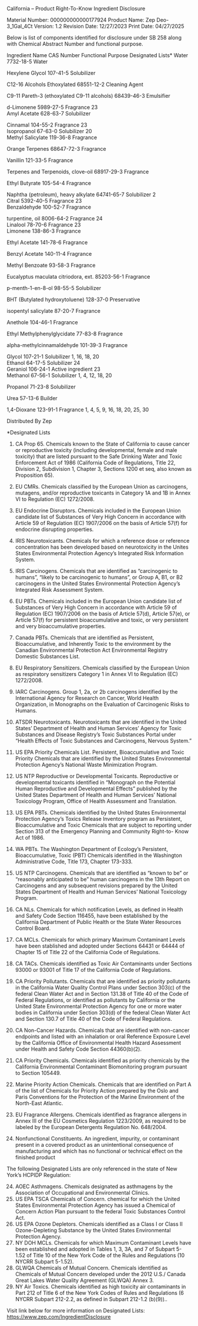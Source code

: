  
 
 
California – Product Right-To-Know Ingredient Disclosure 
 
 
Material Number: 000000000000177924 
Product Name: Zep Deo-3_1Gal_4Ct 
Version: 1.2 
Revision Date: 12/27/2023 
Print Date: 04/27/2025  
 
Below is list of components identified for disclosure under SB 258 along with Chemical Abstract Number and functional purpose. 
 
Ingredient Name 
CAS Number 
Functional Purpose 
Designated Lists* 
Water 
7732-18-5 
Water 
 
Hexylene Glycol 
107-41-5 
Solubilizer 
 
C12-16 Alcohols Ethoxylated 
68551-12-2 
Cleaning Agent 
 
C9-11 Pareth-3 (ethoxylated C9-11 alcohols) 
68439-46-3 
Emulsifier 
 
d-Limonene 
5989-27-5 
Fragrance 
   23    
Amyl Acetate 
628-63-7 
Solubilizer 
 
Cinnamal 
104-55-2 
Fragrance 
   23    
Isopropanol 
67-63-0 
Solubilizer 
   20    
Methyl Salicylate 
119-36-8 
Fragrance 
 
Orange Terpenes 
68647-72-3 
Fragrance 
 
Vanillin 
121-33-5 
Fragrance 
 
Terpenes and Terpenoids, clove-oil 
68917-29-3 
Fragrance 
 
Ethyl Butyrate 
105-54-4 
Fragrance 
 
 
 
 
Naphtha (petroleum), heavy alkylate 
64741-65-7 
Solubilizer 
   2    
Citral 
5392-40-5 
Fragrance 
   23    
Benzaldehyde 
100-52-7 
Fragrance 
 
turpentine, oil 
8006-64-2 
Fragrance 
   24    
Linalool 
78-70-6 
Fragrance 
   23    
Limonene 
138-86-3 
Fragrance 
 
Ethyl Acetate 
141-78-6 
Fragrance 
 
Benzyl Acetate 
140-11-4 
Fragrance 
 
Methyl Benzoate 
93-58-3 
Fragrance 
 
Eucalyptus maculata citriodora, ext. 
85203-56-1 
Fragrance 
 
p-menth-1-en-8-ol 
98-55-5 
Solubilizer 
 
BHT (Butylated hydroxytoluene) 
128-37-0 
Preservative 
 
isopentyl salicylate 
87-20-7 
Fragrance 
 
Anethole 
104-46-1 
Fragrance 
 
Ethyl Methylphenylglycidate 
77-83-8 
Fragrance 
 
alpha-methylcinnamaldehyde 
101-39-3 
Fragrance 
 
Glycol 
107-21-1 
Solubilizer 
1, 16, 18, 20    
Ethanol 
64-17-5 
Solubilizer 
24    
Geraniol 
106-24-1 
Active ingredient 
   23    
Methanol 
67-56-1 
Solubilizer 
1, 4, 12, 18, 20    
 
 
 
Propanol 
71-23-8 
Solubilizer 
 
Urea 
57-13-6 
Builder 
 
1,4-Dioxane 
123-91-1 
Fragrance 
   1, 4, 5, 9, 16, 18, 20, 
25, 30    
 
Distributed By Zep 
 
*Designated Lists 
1) CA Prop 65. Chemicals known to the State of California to cause cancer or reproductive toxicity (including developmental, female and male 
toxicity) that are listed pursuant to the Safe Drinking Water and Toxic Enforcement Act of 1986 (California Code of Regulations, Title 22, 
Division 2, Subdivision 1, Chapter 3, Sections 1200 et seq, also known as Proposition 65). 
2) EU CMRs. Chemicals classified by the European Union as carcinogens, mutagens, and/or reproductive toxicants in Category 1A and 1B in 
Annex VI to Regulation (EC) 1272/2008. 
3) EU Endocrine Disruptors. Chemicals included in the European Union candidate list of Substances of Very High Concern in accordance with 
Article 59 of Regulation (EC) 1907/2006 on the basis of Article 57(f) for endocrine disrupting properties. 
4) IRIS Neurotoxicants. Chemicals for which a reference dose or reference concentration has been developed based on neurotoxicity in the 
Unites States Environmental Protection Agency’s Integrated Risk Information System. 
5) IRIS Carcinogens. Chemicals that are identified as “carcinogenic to humans”, “likely to be carcinogenic to humans”, or Group A, B1, or B2 
carcinogens in the United States Environmental Protection Agency’s Integrated Risk Assessment System. 
6) EU PBTs. Chemicals included in the European Union candidate list of Substances of Very High Concern in accordance with Article 59 of 
Regulation (EC) 1907/2006 on the basis of Article 57(d), Article 57(e), or Article 57(f) for persistent bioaccumulative and toxic, or very 
persistent and very bioaccumulative properties. 
7) Canada PBTs. Chemicals that are identified as Persistent, Bioaccumulative, and Inherently Toxic to the environment by the Canadian 
Environmental Protection Act Environmental Registry Domestic Substances List. 
8) EU Respiratory Sensitizers. Chemicals classified by the European Union as respiratory sensitizers Category 1 in Annex VI to Regulation (EC) 
1272/2008. 
9) IARC Carcinogens. Group 1, 2a, or 2b carcinogens identified by the International Agency for Research on Cancer, World Health Organization, 
in Monographs on the Evaluation of Carcinogenic Risks to Humans. 
10) ATSDR Neurotoxicants. Neurotoxicants that are identified in the United States’ Department of Health and Human Services’ Agency for Toxic 
Substances and Disease Registry’s Toxic Substances Portal under “Health Effects of Toxic Substances and Carcinogens, Nervous System.” 
 
 
 
11) US EPA Priority Chemicals List. Persistent, Bioaccumulative and Toxic Priority Chemicals that are identified by the United States 
Environmental Protection Agency’s National Waste Minimization Program. 
12) US NTP Reproductive or Developmental Toxicants. Reproductive or developmental toxicants identified in “Monograph on the Potential 
Human Reproductive and Developmental Effects” published by the United States Department of Health and Human Services’ National 
Toxicology Program, Office of Health Assessment and Translation. 
13) US EPA PBTs. Chemicals identified by the United States Environmental Protection Agency’s Toxics Release Inventory program as Persistent, 
Bioaccumulative and Toxic Chemicals that are subject to reporting under Section 313 of the Emergency Planning and Community Right-to-
Know Act of 1986. 
14) WA PBTs. The Washington Department of Ecology’s Persistent, Bioaccumulative, Toxic (PBT) Chemicals identified in the Washington 
Administrative Code, Title 173, Chapter 173-333. 
15) US NTP Carcinogens. Chemicals that are identified as “known to be” or “reasonably anticipated to be” human carcinogens in the 13th 
Report on Carcinogens and any subsequent revisions prepared by the United States Department of Health and Human Services’ National 
Toxicology Program. 
16) CA NLs. Chemicals for which notification Levels, as defined in Health and Safety Code Section 116455, have been established by the 
California Department of Public Health or the State Water Resources Control Board. 
17) CA MCLs. Chemicals for which primary Maximum Contaminant Levels have been stablished and adopted under Sections 64431 or 64444 of 
Chapter 15 of Title 22 of the California Code of Regulations. 
18) CA TACs. Chemicals identified as Toxic Air Contaminants under Sections 93000 or 93001 of Title 17 of the California Code of Regulations. 
19) CA Priority Pollutants. Chemicals that are identified as priority pollutants in the California Water Quality Control Plans under Section 303(c) 
of the federal Clean Water Act and in Section 131.38 of Title 40 of the Code of Federal Regulations, or identified as pollutants by California or 
the United State Environmental Protection Agency for one or more water bodies in California under Section 303(d) of the federal Clean 
Water Act and Section 130.7 of Title 40 of the Code of Federal Regulations. 
20) CA Non-Cancer Hazards. Chemicals that are identified with non-cancer endpoints and listed with an inhalation or oral Reference Exposure 
Level by the California Office of Environmental Health Hazard Assessment under Health and Safety Code Section 44360(b)(2). 
21) CA Priority Chemicals. Chemicals identified as priority chemicals by the California Environmental Contaminant Biomonitoring program 
pursuant to Section 105449. 
22) Marine Priority Action Chemicals. Chemicals that are identified on Part A of the list of Chemicals for Priority Action prepared by the Oslo and 
Paris Conventions for the Protection of the Marine Environment of the North-East Atlantic. 
23) EU Fragrance Allergens. Chemicals identified as fragrance allergens in Annex III of the EU Cosmetics Regulation 1223/2009, as required to be 
labeled by the European Detergents Regulation No. 648/2004. 
30) Nonfunctional Constituents.  An ingredient, impurity, or contaminant present in a covered product as an unintentional consequence of 
manufacturing and which has no functional or technical effect on the finished product 
 
The following Designated Lists are only referenced in the state of New York’s HCPIDP Regulation: 
 
 
 
 
24) AOEC Asthmagens. Chemicals designated as asthmagens by the Association of Occupational and Environmental Clinics. 
25) US EPA TSCA Chemicals of Concern. chemical for which the United States Environmental Protection Agency has issued a Chemical of 
Concern Action Plan pursuant to the federal Toxic Substances Control Act. 
26) US EPA Ozone Depletors. Chemicals identified as a Class I or Class II Ozone-Depleting Substance by the United States Environmental 
Protection Agency. 
27) NY DOH MCLs. Chemicals for which Maximum Contaminant Levels have been established and adopted in Tables 1, 3, 3A, and 7 of Subpart 5-
1.52 of Title 10 of the New York Code of the Rules and Regulations (10 NYCRR Subpart 5-1.52). 
28) GLWQA Chemicals of Mutual Concern. Chemicals identified as Chemicals of Mutual Concern developed under the 2012 U.S./ Canada Great 
Lakes Water Quality Agreement (GLWQA) Annex 3. 
29) NY Air Toxics. Chemicals identified as high toxicity air contaminants in Part 212 of Title 6 of the New York Codes of Rules and Regulations (6 
NYCRR Subpart 212-2.2, as defined in Subpart 212-1.2 (b)(9)).. 
 
Visit link below for more information on Designated Lists: 
https://www.zep.com/IngredientDisclosure 
 
 
 
 
